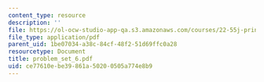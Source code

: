```yaml
---
content_type: resource
description: ''
file: https://ol-ocw-studio-app-qa.s3.amazonaws.com/courses/22-55j-principles-of-radiation-interactions-fall-2004/ce77610ebe39861a50200505a774e8b9_problem_set_6.pdf
file_type: application/pdf
parent_uid: 1be07034-a38c-84cf-48f2-51d69ffc0a28
resourcetype: Document
title: problem_set_6.pdf
uid: ce77610e-be39-861a-5020-0505a774e8b9
---
```

